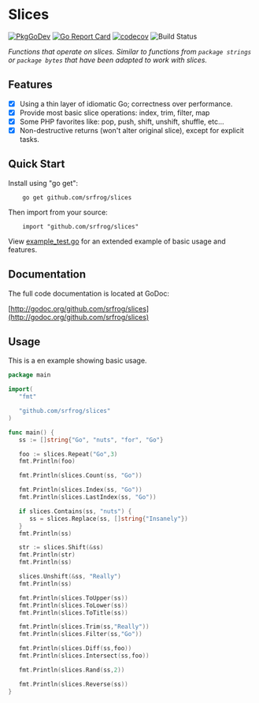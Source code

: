 # Slices
[![PkgGoDev](https://pkg.go.dev/badge/github.com/srfrog/slices)](https://pkg.go.dev/github.com/srfrog/slices)
[![Go Report Card](https://goreportcard.com/badge/github.com/srfrog/slices?svg=1)](https://goreportcard.com/report/github.com/srfrog/slices)
[![codecov](https://codecov.io/gh/srfrog/slices/branch/master/graph/badge.svg?token=IDUWTIYYZQ)](https://codecov.io/gh/srfrog/slices)
![Build Status](https://github.com/srfrog/slices/workflows/Go/badge.svg)

*Functions that operate on slices. Similar to functions from `package strings` or `package bytes` that have been adapted to work with slices.*

## Features

- [x] Using a thin layer of idiomatic Go; correctness over performance.
- [x] Provide most basic slice operations: index, trim, filter, map
- [x] Some PHP favorites like: pop, push, shift, unshift, shuffle, etc...
- [x] Non-destructive returns (won't alter original slice), except for explicit tasks.

## Quick Start

Install using "go get":

        go get github.com/srfrog/slices

Then import from your source:

        import "github.com/srfrog/slices"

View [example_test.go][1] for an extended example of basic usage and features.

## Documentation

The full code documentation is located at GoDoc:

[http://godoc.org/github.com/srfrog/slices](http://godoc.org/github.com/srfrog/slices)

## Usage

This is a en example showing basic usage.

```go
package main

import(
   "fmt"

   "github.com/srfrog/slices"
)

func main() {
   ss := []string{"Go", "nuts", "for", "Go"}

   foo := slices.Repeat("Go",3)
   fmt.Println(foo)

   fmt.Println(slices.Count(ss, "Go"))

   fmt.Println(slices.Index(ss, "Go"))
   fmt.Println(slices.LastIndex(ss, "Go"))

   if slices.Contains(ss, "nuts") {
      ss = slices.Replace(ss, []string{"Insanely"})
   }
   fmt.Println(ss)

   str := slices.Shift(&ss)
   fmt.Println(str)
   fmt.Println(ss)

   slices.Unshift(&ss, "Really")
   fmt.Println(ss)

   fmt.Println(slices.ToUpper(ss))
   fmt.Println(slices.ToLower(ss))
   fmt.Println(slices.ToTitle(ss))

   fmt.Println(slices.Trim(ss,"Really"))
   fmt.Println(slices.Filter(ss,"Go"))

   fmt.Println(slices.Diff(ss,foo))
   fmt.Println(slices.Intersect(ss,foo))

   fmt.Println(slices.Rand(ss,2))

   fmt.Println(slices.Reverse(ss))
}
```

[1]: https://github.com/srfrog/slices/blob/master/example_test.go
